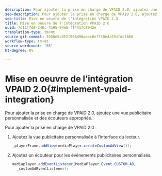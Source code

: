 ```yaml
---
description: Pour ajouter la prise en charge de VPAID 2.0, ajoutez une vue publicitaire personnalisée et des écouteurs appropriés.
seo-description: Pour ajouter la prise en charge de VPAID 2.0, ajoutez une vue publicitaire personnalisée et des écouteurs appropriés.
seo-title: Mise en oeuvre de l’intégration VPAID 2.0
title: Mise en oeuvre de l’intégration VPAID 2.0
uuid: 7d11ffd8-240c-4a95-94e6-ff4417c8942e
translation-type: tm+mt
source-git-commit: 5908e5a3521966496aeec0ef730e4a704fddfb68
workflow-type: tm+mt
source-wordcount: '65'
ht-degree: 0%

---
```



# Mise en oeuvre de l’intégration VPAID 2.0{#implement-vpaid-integration}

Pour ajouter la prise en charge de VPAID 2.0, ajoutez une vue publicitaire personnalisée et des écouteurs appropriés.

Pour ajouter la prise en charge de VPAID 2.0 :

1. Ajoutez la vue publicitaire personnalisée à l’interface du lecteur.

   ```java
   _playerFrame.addView(mediaPlayer.createCustomAdView());
   ```

1. Ajoutez un écouteur pour les événements publicitaires personnalisés.

   ```java
   mediaplayer.addEventListener(MediaPlayer.Event.CUSTOM_AD,  
     _customAdEventListener);
   ```

